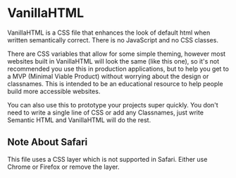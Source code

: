 ﻿# VanillaHTML

VanillaHTML is a CSS file that enhances the look of default html when written semantically correct. There is no JavaScript and no CSS classes.

There are CSS variables that allow for some simple theming, however most websites built in VanillaHTML will look the same (like this one), so it's not recommended you use this in production applications, but to help you get to a MVP (Minimal Viable Product) without worrying about the design or classnames.
This is intended to be an educational resource to help people build more accessible websites.

You can also use this to prototype your projects super quickly. You don't need to write a single line of CSS or add any Classnames, just write Semantic HTML and VanillaHTML will do the rest.

## Note About Safari
This file uses a CSS layer which is not supported in Safari. Either use Chrome or Firefox or remove the layer.
